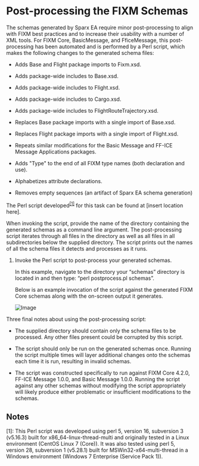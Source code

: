 # Post-processing the FIXM Schemas

The schemas generated by Sparx EA require minor post-processing to align with FIXM best practices and to increase their usability with a number of XML tools. For FIXM Core, BasicMessage, and FficeMessage, this post-processing has been automated and is performed by a Perl script, which makes the following changes to the generated schema files:

- Adds Base and Flight package imports to Fixm.xsd.

- Adds package-wide includes to Base.xsd.

- Adds package-wide includes to Flight.xsd.

- Adds package-wide includes to Cargo.xsd.

- Adds package-wide includes to FlightRouteTrajectory.xsd.

- Replaces Base package imports with a single import of Base.xsd.

- Replaces Flight package imports with a single import of Flight.xsd.

- Repeats similar modifications for the Basic Message and FF-ICE
    Message Applications packages.

- Adds "Type" to the end of all FIXM type names (both declaration and
    use).

- Alphabetizes attribute declarations.

- Removes empty sequences (an artifact of Sparx EA schema generation)

The Perl script developed<sup><a href="#how-to-generate-xml-schemas/post-processing-the-fixm-schemas?id=notes">[1]</a></sup> for this task can be found at \[insert
location here\].

When invoking the script, provide the name of the directory containing
the generated schemas as a command line argument. The post-processing
script iterates through all files in the directory as well as all files
in all subdirectories below the supplied directory. The script prints
out the names of all the schema files it detects and processes as it
runs.

1. Invoke the Perl script to post-process your generated schemas.

    In this example, navigate to the directory your “schemas” directory is located in and then type: “perl postprocess.pl schemas”.

    Below is an example invocation of the script against the generated FIXM Core schemas along with the on-screen output it generates.

    ![Image](.//media/image234.png)

Three final notes about using the post-processing script:

- The supplied directory should contain only the schema files to be
    processed. Any other files present could be corrupted by this
    script.

- The script should only be run on the generated schemas once. Running
    the script multiple times will layer additional changes onto the
    schemas each time it is run, resulting in invalid schemas.

- The script was constructed specifically to run against FIXM Core
    4.2.0, FF-ICE Message 1.0.0, and Basic Message 1.0.0. Running the
    script against any other schemas without modifying the script
    appropriately will likely produce either problematic or insufficient
    modifications to the schemas.

## Notes

[1]: This Perl script was developed using perl 5, version 16, subversion 3 (v5.16.3) built for x86_64-linux-thread-multi and originally tested in a Linux environment (CentOS Linux 7 (Core)).  It was also tested using perl 5, version 28, subversion 1 (v5.28.1) built for MSWin32-x64-multi-thread in a Windows environment (Windows 7 Enterprise (Service Pack 1)).